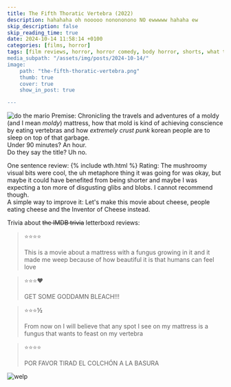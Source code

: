 ```yaml
---
title: The Fifth Thoratic Vertebra (2022)
description: hahahaha oh nooooo nonononono NO ewwwww hahaha ew
skip_description: false
skip_reading_time: true
date: 2024-10-14 11:58:14 +0100
categories: [films, horror]
tags: [film reviews, horror, horror comedy, body horror, shorts, what the hell was that, ñam ñam qué rico, spooktober 2024, they don't say the title]
media_subpath: "/assets/img/posts/2024-10-14/"
image:
    path: "the-fifth-thoratic-vertebra.png"
    thumb: true
    cover: true
    show_in_post: true

---
```

![do the mario](the-fifth-thoratic-vertebra-2.png)
<span class="reviewsection">Premise:</span> Chronicling the travels and adventures of a moldy (and I mean *moldy*) mattress, how that mold is kind of achieving conscience by eating vertebras and how *extremely crust punk* korean people are to sleep on top of that garbage.<br/>
<span class="reviewsection">Under 90 minutes?</span> An hour.<br/>
<span class="reviewsection">Do they say the title?</span> Uh no.

<span class="reviewsection">One sentence review:</span>
{% include wth.html %}
<span class="reviewsection">Rating:</span> The mushroomy visual bits were cool, the uh metaphore thing it was going for was okay, but maybe it could have benefited from being shorter and maybe I was expecting a ton more of disgusting glibs and blobs. I cannot recommend though.<br/>
<span class="reviewsection">A simple way to improve it:</span> Let's make this movie about cheese, people eating cheese and the Inventor of Cheese instead.

<span class="reviewsection">Trivia about ~~the IMDB trivia~~ letterboxd reviews:</span>
> ⭐⭐⭐⭐
>
> This is a movie about a mattress with a fungus growing in it and it made me weep because of how beautiful it is that humans can feel love

> ⭐⭐⭐❤️
>
> GET SOME GODDAMN BLEACH!!!

> ⭐⭐⭐**½**
>
> From now on I will believe that any spot I see on my mattress is a fungus that wants to feast on my vertebra

> ⭐⭐⭐⭐
>
> POR FAVOR TIRAD EL COLCHÓN A LA BASURA

![welp](contrasts.png)
